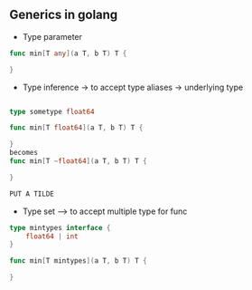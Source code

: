 ## Generics in golang

- Type parameter

```go
func min[T any](a T, b T) T {

}
```

- Type inference -> to accept type aliases -> underlying type

```go

type sometype float64

func min[T float64](a T, b T) T {

}
becomes
func min[T ~float64](a T, b T) T {

}

PUT A TILDE 
```

- Type set --> to accept multiple type for func

```go
type mintypes interface {
    float64 | int
}

func min[T mintypes](a T, b T) T {

}
```